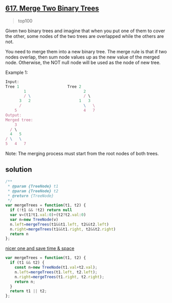 ## [617. Merge Two Binary Trees](https://leetcode.com/problems/merge-two-binary-trees/)
> top100

Given two binary trees and imagine that when you put one of them to cover the other, some nodes of the two trees are overlapped while the others are not.

You need to merge them into a new binary tree. The merge rule is that if two nodes overlap, then sum node values up as the new value of the merged node. Otherwise, the NOT null node will be used as the node of new tree.

Example 1:
```js
Input:
Tree 1                     Tree 2
        1                         2
        / \                       / \
      3   2                     1   3
      /                           \   \
    5                             4   7
Output:
Merged tree:
    3
  / \
  4   5
/ \   \ 
5   4   7
```

Note: The merging process must start from the root nodes of both trees.

## solution

```js
/**
 * @param {TreeNode} t1
 * @param {TreeNode} t2
 * @return {TreeNode}
 */
var mergeTrees = function(t1, t2) {
  if (!t1 && !t2) return null
  var v=(t1?t1.val:0)+(t2?t2.val:0)
  var n=new TreeNode(v)
  n.left=mergeTrees(t1&&t1.left, t2&&t2.left)
  n.right=mergeTrees(t1&&t1.right, t2&&t2.right)
  return n
};
```
[nicer one and save time & space](https://leetcode.com/problems/merge-two-binary-trees/discuss/104325/A-few-lines-of-JavaScript/107185)
```js
var mergeTrees = function(t1, t2) {
  if (t1 && t2) {
    const n=new TreeNode(t1.val+t2.val);
    n.left=mergeTrees(t1.left, t2.left);
    n.right=mergeTrees(t1.right, t2.right);
    return n;
  }
  return t1 || t2;
};
```
